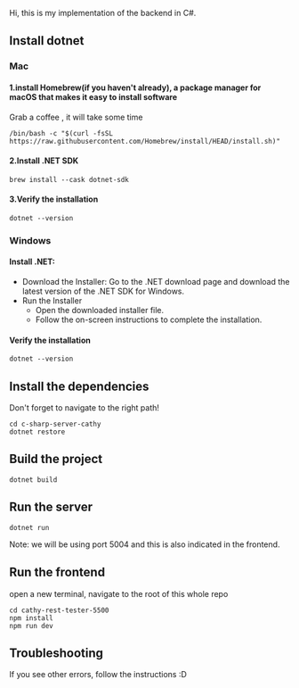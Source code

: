 Hi, this is my implementation of the backend in C#.

## Install dotnet

### Mac

#### 1.install Homebrew(if you haven't already), a package manager for macOS that makes it easy to install software

Grab a coffee , it will take some time

```
/bin/bash -c "$(curl -fsSL https://raw.githubusercontent.com/Homebrew/install/HEAD/install.sh)"
```

#### 2.Install .NET SDK
```
brew install --cask dotnet-sdk
```

#### 3.Verify the installation
```
dotnet --version
```


### Windows

#### Install .NET:
- Download the Installer: Go to the .NET download page and download the latest version of the .NET SDK for Windows.
- Run the Installer
    - Open the downloaded installer file.
    - Follow the on-screen instructions to complete the installation.

#### Verify the installation
```
dotnet --version
```



## Install the dependencies

Don't forget to navigate to the right path!
```
cd c-sharp-server-cathy
dotnet restore
```

## Build the project
```
dotnet build
```

## Run the server
```
dotnet run
```

Note: we will be using port 5004 and this is also indicated in the frontend.


## Run the frontend

open a new terminal, navigate to the root of this whole repo
```
cd cathy-rest-tester-5500
npm install
npm run dev
```

## Troubleshooting
If you see other errors, follow the instructions :D